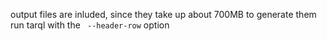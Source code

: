 output files are inluded, since they take up about 700MB
to generate them run tarql with the ` --header-row` option
